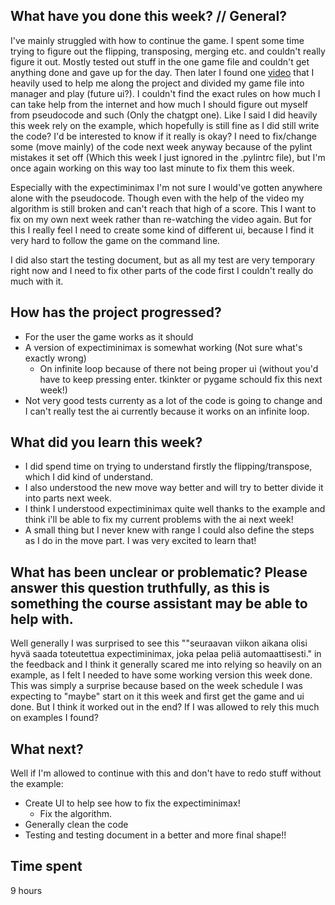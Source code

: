 ## What have you done this week? // General?
I've mainly struggled with how to continue the game. I spent some time trying to figure out the flipping, transposing, merging etc. and couldn't really figure it out. Mostly tested out stuff in the one game file and couldn't get anything done and gave up for the day. Then later I found one [video](https://www.youtube.com/watch?v=0fOLkZJ-Q6I&ab_channel=MichaelSchrandt) that I heavily used to help me along the project and divided my game file into manager and play (future ui?). I couldn't find the exact rules on how much I can take help from the internet and how much I should figure out myself from pseudocode and such (Only the chatgpt one). Like I said I did heavily this week rely on the example, which hopefully is still fine as I did still write the code? I'd be interested to know if it really is okay? I need to fix/change some (move mainly) of the code next week anyway because of the pylint mistakes it set off (Which this week I just ignored in the .pylintrc file), but I'm once again working on this way too last minute to fix them this week. 

Especially with the expectiminimax I'm not sure I would've gotten anywhere alone with the pseudocode. Though even with the help of the video my algorithm is still broken and can't reach that high of a score. This I want to fix on my own next week rather than re-watching the video again. But for this I really feel I need to create some kind of different ui, because I find it very hard to follow the game on the command line.

I did also start the testing document, but as all my test are very temporary right now and I need to fix other parts of the code first I couldn't really do much with it.

## How has the project progressed?
- For the user the game works as it should
- A version of expectiminimax is somewhat working (Not sure what's exactly wrong)
    - On infinite loop because of there not being proper ui (without you'd have to keep pressing enter. tkinkter or pygame schould fix this next week!)
- Not very good tests currenty as a lot of the code is going to change and I can't really test the ai currently because it works on an infinite loop.

## What did you learn this week?
- I did spend time on trying to understand firstly the flipping/transpose, which I did kind of understand.
- I also understood the new move way better and will try to better divide it into parts next week.
- I think I understood expectiminimax quite well thanks to the example and think i'll be able to fix my current problems with the ai next week!
- A small thing but I never knew with range I could also define the steps as I do in the move part. I was very excited to learn that!

## What has been unclear or problematic? Please answer this question truthfully, as this is something the course assistant may be able to help with.
Well generally I was surprised to see this ""seuraavan viikon aikana olisi hyvä saada toteutettua expectiminimax, joka pelaa peliä automaattisesti." in the feedback and I think it generally scared me into relying so heavily on an example, as I felt I needed to have some working version this week done. This was simply a surprise because based on the week schedule I was expecting to "maybe" start on it this week and first get the game and ui done. But I think it worked out in the end? If I was allowed to rely this much on examples I found?

## What next?
Well if I'm allowed to continue with this and don't have to redo stuff without the example:
- Create UI to help see how to fix the expectiminimax!
    - Fix the algorithm.
- Generally clean the code
- Testing and testing document in a better and more final shape!!

## Time spent
9 hours
